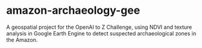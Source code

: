 # amazon-archaeology-gee
A geospatial project for the OpenAI to Z Challenge, using NDVI and texture analysis in Google Earth Engine to detect suspected archaeological zones in the Amazon.
